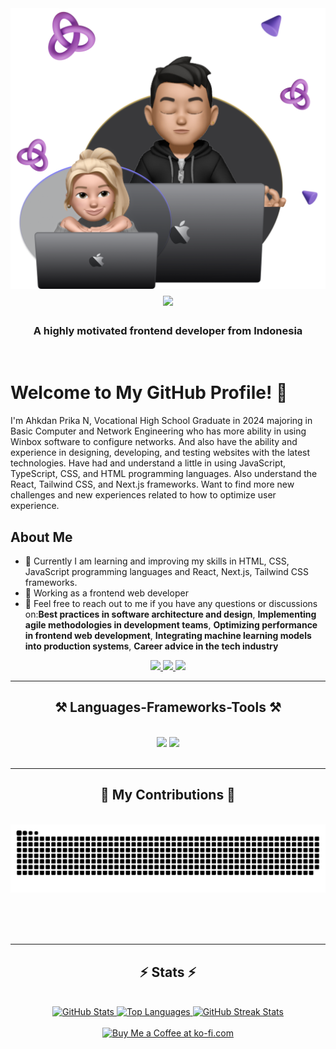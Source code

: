 <img align="right" src="/Profil.png" />

<h1 align="center">
    <img src="https://readme-typing-svg.herokuapp.com/?font=Righteous&size=35&center=true&vCenter=true&width=500&height=70&duration=4000&lines=Hi+There!+👋" />
</h1>

<h3 align="center">A highly motivated frontend developer from Indonesia</h3>

<br/>

# Welcome to My GitHub Profile! 👋

I'm Ahkdan Prika N, Vocational High School Graduate in 2024 majoring in Basic Computer and Network Engineering who has more ability in using Winbox software to configure networks. And also have the ability and experience in designing, developing, and testing websites with the latest technologies. Have had and understand a little in using JavaScript, TypeScript, CSS, and HTML programming languages. Also understand the React, Tailwind CSS, and Next.js frameworks. Want to find more new challenges and new experiences related to how to optimize user experience.

## About Me

- 🌱 Currently I am learning and improving my skills in HTML, CSS, JavaScript programming languages and React, Next.js, Tailwind CSS frameworks.
- 💼 Working as a frontend web developer
- 💬 Feel free to reach out to me if you have any questions or discussions on:**Best practices in software architecture and design**, **Implementing agile methodologies in development teams**, **Optimizing performance in frontend web development**, **Integrating machine learning models into production systems**, **Career advice in the tech industry**
 
<div align="center"> 
  <a href="mailto:ahkdanprika01@gmail.com">
    <img src="https://img.shields.io/badge/Gmail-333333?style=for-the-badge&logo=gmail&logoColor=red" />
  </a>
  <a href="https://www.linkedin.com/in/ahkdan-prikanurwicaksono-b1b0a9319" target="_blank">
    <img src="https://img.shields.io/badge/LinkedIn-0077B5?style=for-the-badge&logo=linkedin&logoColor=white" />
  </a>
  <a href="https://github.com/DanssProject" target="_blank">
     <img src="https://img.shields.io/badge/Portfolio-FF5722?style=for-the-badge&logo=todoist&logoColor=white" />
  </a>
</div>

 <hr/>
 
<h2 align="center">⚒️ Languages-Frameworks-Tools ⚒️</h2>
<br/>
<div align="center">
    <img src="https://skillicons.dev/icons?i=react,html,css,vscode,github,figma,tailwind,git,r" />
    <img src="https://skillicons.dev/icons?i=nodejs,javascript,typescript,firebase,nextjs" /><br>
</div>

<br/>
<hr/>

<div align="center">
  <h2>🐍 My Contributions 🐍</h2>
  <br>
  <img alt="snake eating my contributions" src="https://raw.githubusercontent.com/salesp07/salesp07/output/github-contribution-grid-snake.svg" />
  
  <br/><br/><br/>
</div>

<hr/>

<h2 align="center">⚡ Stats ⚡</h2>

<br/>

<div align="center">
  <!-- GitHub Stats Card -->
  <a href="https://github.com/ProjectAhkdan">
    <img src="https://github-readme-stats.vercel.app/api?username=ProjectAhkdan&show_icons=true&count_private=true&hide=prs&theme=radical" alt="GitHub Stats" />
  </a>

  <!-- GitHub Top Languages Card -->
  <a href="https://github.com/ProjectAhkdan">
    <img src="https://github-readme-stats.vercel.app/api/top-langs/?username=ProjectAhkdan&layout=compact&theme=radical" alt="Top Languages" />
  </a>

  <!-- GitHub Streak Stats -->
  <a href="https://github.com/DanssProject">
    <img src="https://github-readme-streak-stats.herokuapp.com/?user=ProjectAhkdan&theme=radical" alt="GitHub Streak Stats" />
  </a>
</div>

<br/>

<div align="center">
<a href=''>
  <img height='64' style='border:0px;height:64px;' src='https://cdn.ko-fi.com/cdn/useruploads/2021/11/02/49f2c334-c37c-479e-bd76-23970ec98a56.png](https://logowik.com/content/uploads/images/buy-me-a-coffee6984.jpg' border='0' alt='Buy Me a Coffee at ko-fi.com' />
</a>
</div>

